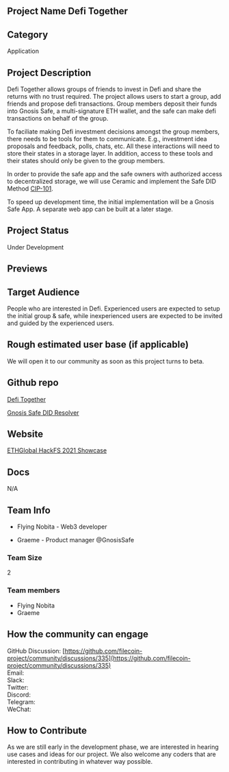 ## Project Name Defi Together

## Category

Application

## Project Description

Defi Together allows groups of friends to invest in Defi and share the returns with no trust required. The project allows users to start a group, add friends and propose defi transactions. Group members deposit their funds into Gnosis Safe, a multi-signature ETH wallet, and the safe can make defi transactions on behalf of the group.

To faciliate making Defi investment decisions amongst the group members, there needs to be tools for them to communicate. E.g., investment idea proposals and feedback, polls, chats, etc. All these interactions will need to store their states in a storage layer. In addition, access to these tools and their states should only be given to the group members.

In order to provide the safe app and the safe owners with authorized access to decentralized storage, we will use Ceramic and implement the Safe DID Method [CIP-101](https://github.com/ceramicnetwork/CIP/blob/main/CIPs/CIP-101/CIP-101.md).

To speed up development time, the initial implementation will be a Gnosis Safe App. A separate web app can be built at a later stage.

## Project Status

Under Development

## Previews

<!--Add some screenshots to give a preview of your product-->

## Target Audience

People who are interested in Defi. Experienced users are expected to setup the initial group & safe, while inexperienced users are expected to be invited and guided by the experienced users.

## Rough estimated user base (if applicable)

We will open it to our community as soon as this project turns to beta.

## Github repo

[Defi Together](https://github.com/flyingnobita/defi-together)

[Gnosis Safe DID Resolver](https://github.com/flyingnobita/safe-did-resolver)

## Website

[ETHGlobal HackFS 2021 Showcase](https://showcase.ethglobal.com/hackfs2021/defi-together-moon-together)

## Docs

N/A

## Team Info

- Flying Nobita - Web3 developer

- Graeme - Product manager @GnosisSafe

### Team Size

2

### Team members

- Flying Nobita
- Graeme

## How the community can engage

GitHub Discussion: [https://github.com/filecoin-project/community/discussions/335](https://github.com/filecoin-project/community/discussions/335)  
Email:  
Slack:  
Twitter:  
Discord:  
Telegram:  
WeChat:

## How to Contribute

As we are still early in the development phase, we are interested in hearing use cases and ideas for our project. We also welcome any coders that are interested in contributing in whatever way possible.
